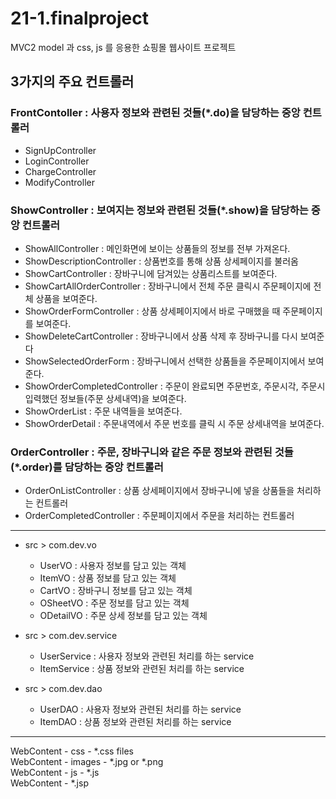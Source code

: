 # 21-1.finalproject
MVC2 model 과 css, js 를 응용한 쇼핑몰 웹사이트 프로젝트

## 3가지의 주요 컨트롤러
  ### FrontContoller : 사용자 정보와 관련된 것들(\*.do)을 담당하는 중앙 컨트롤러
  * SignUpController
  * LoginController
  * ChargeController
  * ModifyController  

  ### ShowController : 보여지는 정보와 관련된 것들(\*.show)을 담당하는 중앙 컨트롤러
  * ShowAllController : 메인화면에 보이는 상품들의 정보를 전부 가져온다.
  * ShowDescriptionController : 상품번호를 통해 상품 상세페이지를 불러옴
  * ShowCartController : 장바구니에 담겨있는 상품리스트를 보여준다.
  * ShowCartAllOrderController : 장바구니에서 전체 주문 클릭시 주문페이지에 전체 상품을 보여준다.
  * ShowOrderFormController : 상품 상세페이지에서 바로 구매했을 때 주문페이지를 보여준다.
  * ShowDeleteCartController : 장바구니에서 상품 삭제 후 장바구니를 다시 보여준다
  * ShowSelectedOrderForm : 장바구니에서 선택한 상품들을 주문페이지에서 보여준다.
  * ShowOrderCompletedController : 주문이 완료되면 주문번호, 주문시각, 주문시 입력했던 정보들(주문 상세내역)을 보여준다.
  * ShowOrderList : 주문 내역들을 보여준다.
  * ShowOrderDetail : 주문내역에서 주문 번호를 클릭 시 주문 상세내역을 보여준다.

### OrderController : 주문, 장바구니와 같은 주문 정보와 관련된 것들(\*.order)를 담당하는 중앙 컨트롤러
  * OrderOnListController : 상품 상세페이지에서 장바구니에 넣을 상품들을 처리하는 컨트롤러
  * OrderCompletedController : 주문페이지에서 주문을 처리하는 컨트롤러
***
* src > com.dev.vo
  * UserVO : 사용자 정보를 담고 있는 객체
  * ItemVO : 상품 정보를 담고 있는 객체
  * CartVO : 장바구니 정보를 담고 있는 객체
  * OSheetVO : 주문 정보를 담고 있는 객체
  * ODetailVO : 주문 상세 정보를 담고 있는 객체

* src > com.dev.service
  * UserService : 사용자 정보와 관련된 처리를 하는 service
  * ItemService : 상품 정보와 관련된 처리를 하는 service
 
* src > com.dev.dao
  * UserDAO : 사용자 정보와 관련된 처리를 하는 service
  * ItemDAO : 상품 정보와 관련된 처리를 하는 service
***
WebContent - css - \*.css files <br>
WebContent - images - \*.jpg or \*.png <br>
WebContent - js - \*.js <br>
WebContent - \*.jsp <br>
